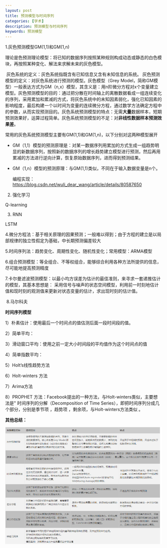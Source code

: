 ```yaml
---
layout: post
title: 预测模型与时间序列
categories: [学术]
description: 预测模型与时间序列
keywords: 预测模型
---
```


1.灰色预测模型GM(1,1)和GM(1,n)

​	理论是色预测理论模型：将已知的数据序列按照某种规则构成动态或静态的白色模块，再按照某种变化、解法来求解未来的灰色模型。

​	灰色系统的定义：灰色系统指既含有已知信息又含有未知信息的系统。
​	灰色预测模型的定义：对灰色系统进行预测的模型。灰色模型（Grey Model，简称GM模型）一般表达方式为GM（n,x）模型，其含义是：用n阶微分方程对x个变量建立模型。
​	灰色预测模型的目的：通过把分散在时间轴上的离散数据看成一组连续变化的序列，采用累加和累减的方式，将灰色系统中的未知因素弱化，强化已知因素的影响程度，最后构建一个以时间为变量的连续微分方程，通过数学方法确定方程中的参数，从而实现预测目的。
​	灰色系统预测模型的特点：无需**大量**数据样本，短期预测效果好，运算过程简单。
​	灰色系统预测模型的不足：对**非线性数据样本预测效果差**。

​	常用的灰色系统预测模型主要有GM(1,1)和GM(1,n)，以下分别对这两种模型展开

* GM（1,1）模型的预测原理是：对某一数据序列用累加的方式生成一组趋势明显的新数据序列，按照新的数据序列的增长趋势建立模型进行预测，然后再用累减的方法进行逆向计算，恢复原始数据序列，进而得到预测结果。

* GM（1,n）模型的预测原理：与GM(1,1)类似，不同在于输入数据变量是n个。

  编程实现：https://blog.csdn.net/wuli_dear_wang/article/details/80587650

2. 强化学习

Q-learning

3. RNN

LSTM

​	4.微分方程法：基于相关原理的因果预测；一般难以得到；由于方程的建立是以局部规律的独立性假定为基础，中长期预测偏差较大

​	5.时间序列法：趋势变化、周期性变化、随机性变化；常用模型：ARMA模型

​	6.组合预测模型：等全组合、不等权组合，能够综合利用各种方法所提供的信息，尽可能地提高预测精度

​	7.卡尔曼滤波预测模型：以最小均方误差为估计的最佳准则，来寻求一套递推估计的模型，其基本思想是： 采用信号与噪声的状态空间模型，利用前一时刻地估计值和现时刻的观测值来更新对状态变量的估计，求出现时刻的估计值。 

​	8.马尔科夫

**时间序列模型**

1）朴素估计：使用最后一个时间点的值估测后面一段时间段的值。

2）简单平均：

3）滑动窗口平均：使用之前一定大小时间段的平均值作为这个时间点的值

4）简单指数平均：

5）Holt’s线性趋势方法

6）Holt-winters 方法

7）Arima方法

8）PROPHET 方法：Facebook提出的一种方法，与Holt-winters类似，主要想法是"
时间序列的分解（Decomposition of Time Series），即把时间序列分成几个部分，分别是季节项 ，趋势项 ，剩余项，与Holt-winters方法类似 。

**其他总结：**

![](../images/预测模型.png)
